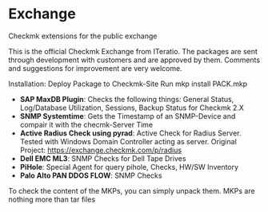 # Exchange
Checkmk extensions for the public exchange

This is the official Checkmk Exchange from ITeratio.
The packages are sent through development with customers and are approved by them.
Comments and suggestions for improvement are very welcome.

Installation:
Deploy Package to Checkmk-Site
Run 
    mkp install PACK.mkp

* **SAP MaxDB Plugin**: Checks the following things: General Status, Log/Database Utilization, Sessions, Backup Status for Checkmk 2.X
* **SNMP Systemtime**: Gets the Timestamp of an SNMP-Device and compair it with the checmk-Server Time
* **Active Radius Check using pyrad**: Active Check for Radius Server. Tested with Windows Domain Controller acting as server. Original Project: https://exchange.checkmk.com/p/radius
* **Dell EMC ML3**: SNMP Checks for Dell Tape Drives
* **PiHole**: Special Agent for query pihole, Checks, HW/SW Inventory
* **Palo Alto PAN DDOS FLOW**: SNMP Checks 

To check the content of the MKPs, you can simply unpack them. MKPs are nothing more than tar files
